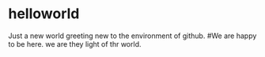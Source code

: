 # helloworld
Just a new world greeting
new to the environment of github.
#We are happy to be here.
we are they light of thr world.
